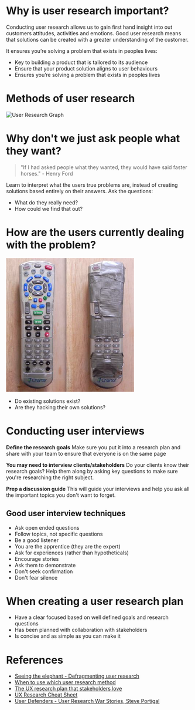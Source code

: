 <!-- TITLE: User research -->

# Why is user research important?
Conducting user research allows us to gain first hand insight into out customers attitudes, activities and emotions. Good user research means that solutions can be created with a greater understanding of the customer.

It ensures you’re solving a problem that exists in peoples lives:
* Key to building a product that is tailored to its audience
* Ensure that your product solution aligns to user behaviours
* Ensures you’re solving a problem that exists in peoples lives


# Methods of user research
![User Research Graph](//assets.asweb.com.au/User-Research-Graph.png)

# Why don't we just ask people what they want?
> "If I had asked people what they wanted, they would have said faster horses." - Henry Ford

Learn to interpret what the users true problems are, instead of creating solutions based entirely on their answers. Ask the questions:
* What do they really need?
* How could we find that out?

# How are the users currently dealing with the problem?

![Problem Hacking](/uploads/problem-hacking.png "Problem Hacking")

* Do existing solutions exist?
* Are they hacking their own solutions?

# Conducting user interviews
**Define the research goals**
Make sure you put it into a research plan and share with your team to ensure that everyone is on the same page

**You may need to interview clients/stakeholders**
Do your clients know their research goals? Help them along by asking key questions to make sure you're researching the right subject.

**Prep a discussion guide**
This will guide your interviews and help you ask all the important topics you don't want to forget.


## Good user interview techniques
* Ask open ended questions
* Follow topics, not specific questions
* Be a good listener
* You are the apprentice (they are the expert)
* Ask for experiences (rather than hypotheticals)
* Encourage stories
* Ask them to demonstrate
* Don't seek confirmation
* Don't fear silence

# When creating a user research plan
* Have a clear focused based on well defined goals and research questions
* Has been planned with collaboration with stakeholders
* Is concise and as simple as you can make it

# References
* [Seeing the elephant - Defragmenting user research](http://alistapart.com/article/seeing-the-elephant-defragmenting-user-research)
* [When to use which user research method](https://www.nngroup.com/articles/which-ux-research-methods/)
* [The UX research plan that stakeholders love](https://www.smashingmagazine.com/2012/01/ux-research-plan-stakeholders-love/)
* [UX Research Cheat Sheet](https://www.nngroup.com/articles/ux-research-cheat-sheet/)
* [User Defenders - User Research War Stories, Steve Portigal](https://userdefenders.com/podcast/049-user-research-war-stories-with-steve-portigal/)
